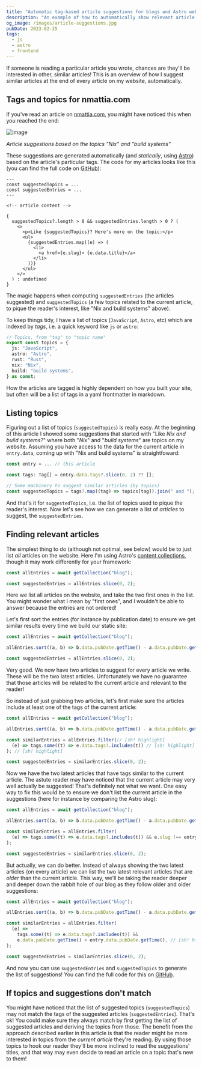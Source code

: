 ```yaml
---
title: "Automatic tag-based article suggestions for blogs and Astro websites"
description: "An example of how to automatically show relevant article suggestions in astro."
og_image: /images/article-suggestions.jpg
pubDate: 2023-02-25
tags:
  - js
  - astro
  - frontend
---
```


If someone is reading a particular article you wrote, chances are they'll be interested in other, similar articles! This is an overview of how I suggest similar articles at the end of every article on my website, automatically.

<!--more-->

## Tags and topics for nmattia.com

If you've read an article on [nmattia.com](https://nmattia.com), you might have noticed this when you reached the end:

![image](/images/astro-suggestions.png)

_Article suggestions based on the topics "Nix" and "build systems"_

These suggestions are generated automatically (and _statically_, using [Astro](http://astro.build)) based on the article's particular tags. The code for my articles looks like this (you can find the full code on [GitHub](https://github.com/nmattia/nmattia.com/blob/2c1523e6920f0aed2ede4ea158ae1031c448a15a/src/pages/posts/%5Bslug%5D.astro)):

<!-- prettier-ignore -->
``` astro
---
const suggestedTopics = ...
const suggestedEntries = ...
---

<!-- article content -->

{
  suggestedTopics?.length > 0 && suggestedEntries.length > 0 ? (
    <>
      <p>Like {suggestedTopics}? Here's more on the topic:</p>
      <ul>
        {suggestedEntries.map((e) => (
          <li>
            <a href={e.slug}> {e.data.title}</a>
          </li>
        ))}
      </ul>
    </>
  ) : undefined
}
```

The magic happens when computing `suggestedEntries` (the articles suggested) and `suggestedTopics` (a few topics related to the current article, to pique the reader's interest, like "Nix and build systems" above).

To keep things tidy, I have a list of topics (`JavaScript`, `Astro`, etc) which are indexed by _tags_, i.e. a quick keyword like `js` or `astro`:

```ts
// Topics, from "tag" to "topic name"
export const topics = {
  js: "JavaScript",
  astro: "Astro",
  rust: "Rust",
  nix: "Nix",
  build: "build systems",
} as const;
```

How the articles are tagged is highly dependent on how you built your site, but often will be a list of tags in a yaml frontmatter in markdown.

## Listing topics

Figuring out a list of topics (`suggestedTopics`) is really easy. At the beginning of this article I showed some suggestions that started with "Like _Nix and build systems?_" where both "_Nix_" and "_build systems_" are topics on my website. Assuming you have access to the data for the current article in `entry.data`, coming up with "Nix and build systems" is straightfoward:

```ts
const entry = ... // this article

const tags: Tag[] = entry.data.tags?.slice(0, 2) ?? [];

// Some machinery to suggest similar articles (by topics)
const suggestedTopics = tags?.map((tag) => topics[tag]).join(" and ");
```

And that's it for `suggestedTopics`, i.e. the list of topics used to pique the reader's interest. Now let's see how we can generate a list of _articles_ to suggest, the `suggestedEntries`.

## Finding relevant articles

The simplest thing to do (although not optimal, see below) would be to just list _all_ articles on the website. Here I'm using Astro's [content collections](https://docs.astro.build/en/guides/content-collections/), though it may work differently for your framework:

```ts
const allEntries = await getCollection("blog");

const suggestedEntries = allEntries.slice(0, 2);
```

Here we list all articles on the website, and take the two first ones in the list. You might wonder what I mean by "first ones", and I wouldn't be able to answer because the entries are not ordered!

Let's first sort the entries (for instance by publication date) to ensure we get similar results every time we build our static site:

```ts
const allEntries = await getCollection("blog");

allEntries.sort((a, b) => b.data.pubDate.getTime() - a.data.pubDate.getTime()); // [sh! highlight]

const suggestedEntries = allEntries.slice(0, 2);
```

Very good. We now have two articles to suggest for every article we write. These will be the two latest articles. Unfortunately we have no guarantee that those articles will be related to the current article and relevant to the reader!

So instead of just grabbing two articles, let's first make sure the articles include at least one of the tags of the current article:

<!-- prettier-ignore -->
```ts
const allEntries = await getCollection("blog");

allEntries.sort((a, b) => b.data.pubDate.getTime() - a.data.pubDate.getTime());

const similarEntries = allEntries.filter(// [sh! highlight]
  (e) => tags.some((t) => e.data.tags?.includes(t)) // [sh! highlight]
); // [sh! highlight]

const suggestedEntries = similarEntries.slice(0, 2);
```

Now we have the two latest articles that have tags similar to the current article. The astute reader may have noticed that the current article may very well actually be suggested! That's definitely not what we want. One easy way to fix this would be to ensure we don't list the current article in the suggestions (here for instance by comparing the Astro slug):

```ts
const allEntries = await getCollection("blog");

allEntries.sort((a, b) => b.data.pubDate.getTime() - a.data.pubDate.getTime());

const similarEntries = allEntries.filter(
  (e) => tags.some((t) => e.data.tags?.includes(t)) && e.slug !== entry.slug, // [sh! highlight]
);

const suggestedEntries = similarEntries.slice(0, 2);
```

But actually, we can do better. Instead of always showing the two latest articles (on every article) we can list the two latest relevant articles that are _older_ than the current article. This way, we'll be taking the reader deeper and deeper down the rabbit hole of our blog as they follow older and older suggestions:

```ts
const allEntries = await getCollection("blog");

allEntries.sort((a, b) => b.data.pubDate.getTime() - a.data.pubDate.getTime());

const similarEntries = allEntries.filter(
  (e) =>
    tags.some((t) => e.data.tags?.includes(t)) &&
    e.data.pubDate.getTime() < entry.data.pubDate.getTime(), // [sh! highlight]
);

const suggestedEntries = similarEntries.slice(0, 2);
```

And now you can use `suggestedEntries` and `suggestedTopics` to generate the list of suggestions! You can find the full code for this on [GitHub](https://github.com/nmattia/nmattia.com/blob/2c1523e6920f0aed2ede4ea158ae1031c448a15a/src/pages/posts/%5Bslug%5D.astro).

## If topics and suggestions don't match

You might have noticed that the list of suggested topics (`suggestedTopics`) may not match the tags of the suggested articles (`suggestedEntries`). That's ok! You could make sure they always match by first getting the list of suggested articles and deriving the topics from those. The benefit from the approach described earlier in this article is that the reader might be more interested in topics from the _current article_ they're reading. By using those topics to hook our reader they'll be more inclined to read the suggestions' titles, and that way may even decide to read an article on a topic that's new to them!
